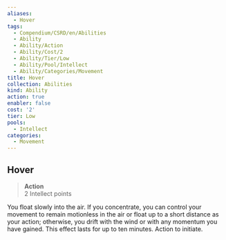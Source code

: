 ```yaml
---
aliases:
  - Hover
tags:
  - Compendium/CSRD/en/Abilities
  - Ability
  - Ability/Action
  - Ability/Cost/2
  - Ability/Tier/Low
  - Ability/Pool/Intellect
  - Ability/Categories/Movement
title: Hover
collection: Abilities
kind: Ability
action: true
enabler: false
cost: '2'
tier: Low
pools:
  - Intellect
categories:
  - Movement
---
```

## Hover  
>**Action**  
>2 Intellect points
  
You float slowly into the air. If you concentrate, you can control your movement to remain motionless in the air or float up to a short distance as your action; otherwise, you drift with the wind or with any momentum you have gained. This effect lasts for up to ten minutes. Action to initiate.